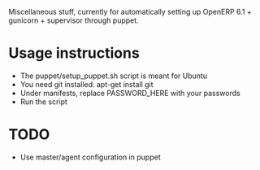 Miscellaneous stuff, currently for automatically setting up OpenERP 6.1 + gunicorn + supervisor through puppet.

Usage instructions
=============

* The puppet/setup\_puppet.sh script is meant for Ubuntu
* You need git installed: apt-get install git
* Under manifests, replace PASSWORD\_HERE with your passwords
* Run the script

TODO
====

* Use master/agent configuration in puppet
